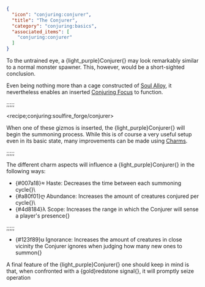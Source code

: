```json
{
  "icon": "conjuring:conjurer",
  "title": "The Conjurer",
  "category": "conjuring:basics",
  "associated_items": [
    "conjuring:conjurer"
  ]
}
```

To the untrained eye, a {light_purple}Conjurer{} may look remarkably similar to a normal monster spawner. This,
however, would be a short-sighted conclusion.

Even being nothing more than a cage constructed of [Soul Alloy](^conjuring:basics/soul_composite_materials), it
nevertheless enables an inserted [Conjuring Focus](^conjuring:basics/conjuring_focus) to function.

;;;;;

<recipe;conjuring:soulfire_forge/conjurer>

When one of these gizmos is inserted, the {light_purple}Conjurer{} will begin the summoning process. While this is
of course a very useful setup even in its basic state, many improvements can be made using
[Charms](^conjuring:basics/basic_gem_tinkering).

;;;;;

The different charm aspects will influence a {light_purple}Conjurer{} in the following ways:


- {#007a18}≈ Haste: Decreases the time between each summoning cycle{}\
- {#a80f01}ღ Abundance: Increases the amount of creatures conjured per cycle{}\
- {#4d8184}λ Scope: Increases the range in which the Conjurer will sense a player's presence{}

;;;;;

- {#123f89}ʊ Ignorance: Increases the amount of creatures in close vicinity the Conjurer ignores when judging how many
  new ones to summon{}

A final feature of the {light_purple}Conjurer{} one should keep in mind is that, when confronted with a
{gold}redstone signal{}, it will promptly seize operation